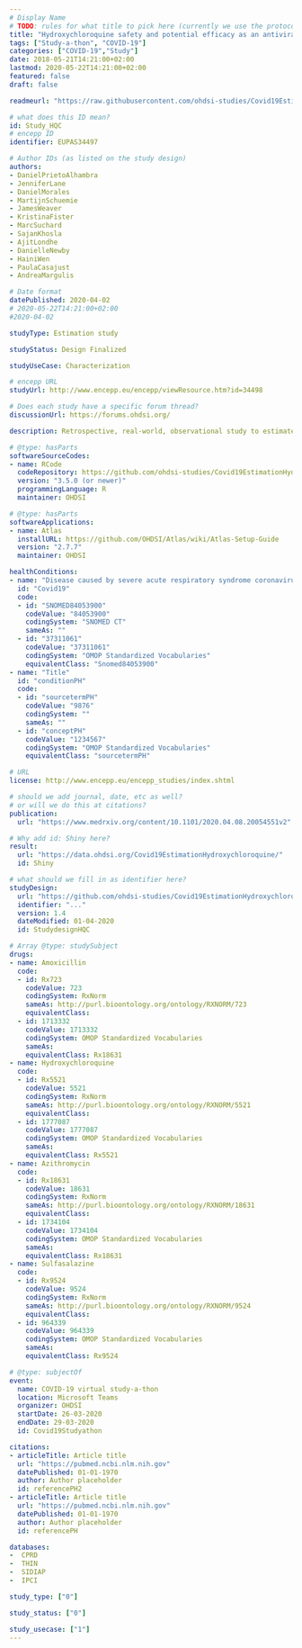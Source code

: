 ```yaml
---
# Display Name
# TODO: rules for what title to pick here (currently we use the protocol title)
title: "Hydroxychloroquine safety and potential efficacy as an antiviral prophylaxis in light of potential wide-spread use in COVID-19: a multinational, large-scale network cohort and self-controlled case series study"
tags: ["Study-a-thon", "COVID-19"]
categories: ["COVID-19","Study"]
date: 2018-05-21T14:21:00+02:00
lastmod: 2020-05-22T14:21:00+02:00
featured: false
draft: false

readmeurl: "https://raw.githubusercontent.com/ohdsi-studies/Covid19EstimationHydroxychloroquine2/master/README.md"

# what does this ID mean?
id: Study_HQC
# encepp ID
identifier: EUPAS34497

# Author IDs (as listed on the study design)
authors:
- DanielPrietoAlhambra
- JenniferLane
- DanielMorales
- MartijnSchuemie
- JamesWeaver
- KristinaFister
- MarcSuchard
- SajanKhosla
- AjitLondhe
- DanielleNewby
- HainiWen
- PaulaCasajust
- AndreaMargulis

# Date format
datePublished: 2020-04-02
# 2020-05-22T14:21:00+02:00
#2020-04-02

studyType: Estimation study

studyStatus: Design Finalized

studyUseCase: Characterization

# encepp URL
studyUrl: http://www.encepp.eu/encepp/viewResource.htm?id=34498

# Does each study have a specific forum thread?
discussionUrl: https://forums.ohdsi.org/

description: Retrospective, real-world, observational study to estimate the population-level effects of hydroxychloroquine among patients with rheumatoid arthritis. Designed and executed during the OHDSI community COVID-19 virtual study-a-thon (March 26-29) to inform healthcare decision-making in response to the current global pandemic.

# @type: hasParts
softwareSourceCodes:
- name: RCode
  codeRepository: https://github.com/ohdsi-studies/Covid19EstimationHydroxychloroquine
  version: "3.5.0 (or newer)"
  programmingLanguage: R
  maintainer: OHDSI

# @type: hasParts
softwareApplications:
- name: Atlas
  installURL: https://github.com/OHDSI/Atlas/wiki/Atlas-Setup-Guide
  version: "2.7.7"
  maintainer: OHDSI

healthConditions:
- name: "Disease caused by severe acute respiratory syndrome coronavirus 2"
  id: "Covid19"
  code:
  - id: "SNOMED84053900"
    codeValue: "84053900"
    codingSystem: "SNOMED CT"
    sameAs: ""
  - id: "37311061"
    codeValue: "37311061"
    codingSystem: "OMOP Standardized Vocabularies"
    equivalentClass: "Snomed84053900"
- name: "Title"
  id: "conditionPH"
  code:
  - id: "sourcetermPH"
    codeValue: "9876"
    codingSystem: ""
    sameAs: ""
  - id: "conceptPH"
    codeValue: "1234567"
    codingSystem: "OMOP Standardized Vocabularies"
    equivalentClass: "sourcetermPH"

# URL
license: http://www.encepp.eu/encepp_studies/index.shtml

# should we add journal, date, etc as well?
# or will we do this at citations?
publication:
  url: "https://www.medrxiv.org/content/10.1101/2020.04.08.20054551v2"

# Why add id: Shiny here?
result:
  url: "https://data.ohdsi.org/Covid19EstimationHydroxychloroquine/"
  id: Shiny

# what should we fill in as identifier here?
studyDesign:
  url: "https://github.com/ohdsi-studies/Covid19EstimationHydroxychloroquine/blob/master/documents/OHDSI%20COVID-19%20Studyathon_PLE_HCQ_Protocol_v1.4.pdf"
  identifier: "..."
  version: 1.4
  dateModified: 01-04-2020
  id: StudydesignHQC

# Array @type: studySubject
drugs:
- name: Amoxicillin
  code:
  - id: Rx723
    codeValue: 723
    codingSystem: RxNorm
    sameAs: http://purl.bioontology.org/ontology/RXNORM/723
    equivalentClass:
  - id: 1713332
    codeValue: 1713332
    codingSystem: OMOP Standardized Vocabularies
    sameAs:
    equivalentClass: Rx18631
- name: Hydroxychloroquine
  code:
  - id: Rx5521
    codeValue: 5521
    codingSystem: RxNorm
    sameAs: http://purl.bioontology.org/ontology/RXNORM/5521
    equivalentClass:
  - id: 1777087
    codeValue: 1777087
    codingSystem: OMOP Standardized Vocabularies
    sameAs:
    equivalentClass: Rx5521
- name: Azithromycin
  code:
  - id: Rx18631
    codeValue: 18631
    codingSystem: RxNorm
    sameAs: http://purl.bioontology.org/ontology/RXNORM/18631
    equivalentClass:
  - id: 1734104
    codeValue: 1734104
    codingSystem: OMOP Standardized Vocabularies
    sameAs:
    equivalentClass: Rx18631
- name: Sulfasalazine
  code:
  - id: Rx9524
    codeValue: 9524
    codingSystem: RxNorm
    sameAs: http://purl.bioontology.org/ontology/RXNORM/9524
    equivalentClass:
  - id: 964339
    codeValue: 964339
    codingSystem: OMOP Standardized Vocabularies
    sameAs:
    equivalentClass: Rx9524

# @type: subjectOf
event:
  name: COVID-19 virtual study-a-thon
  location: Microsoft Teams
  organizer: OHDSI
  startDate: 26-03-2020
  endDate: 29-03-2020
  id: Covid19Studyathon

citations:
- articleTitle: Article title
  url: "https://pubmed.ncbi.nlm.nih.gov"
  datePublished: 01-01-1970
  author: Author placeholder
  id: referencePH2
- articleTitle: Article title
  url: "https://pubmed.ncbi.nlm.nih.gov"
  datePublished: 01-01-1970
  author: Author placeholder
  id: referencePH

databases:
-  CPRD
-  THIN
-  SIDIAP
-  IPCI

study_type: ["0"]

study_status: ["0"]

study_usecase: ["1"]
---
```

